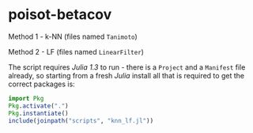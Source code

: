 # poisot-betacov

Method 1 - k-NN (files named `Tanimoto`)

Method 2 - LF (files named `LinearFilter`)

The script requires *Julia 1.3* to run - there is a `Project` and a `Manifest`
file already, so starting from a fresh *Julia* install all that is required
to get the correct packages is:

~~~ julia
import Pkg
Pkg.activate(".")
Pkg.instantiate()
include(joinpath("scripts", "knn_lf.jl"))
~~~

